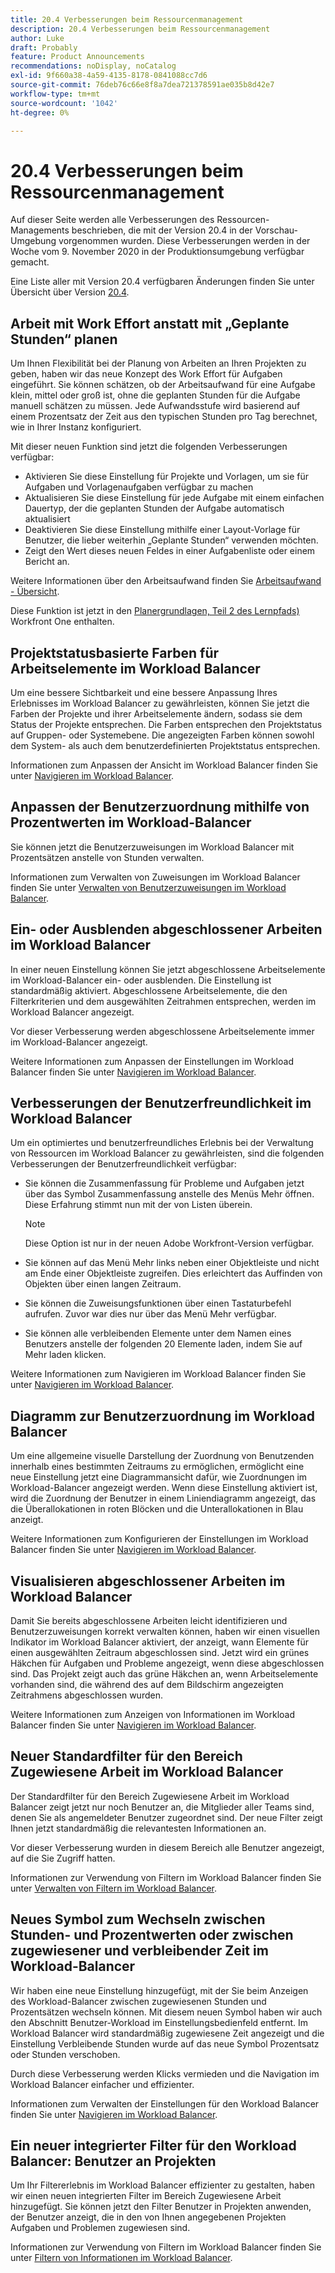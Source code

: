 ```yaml
---
title: 20.4 Verbesserungen beim Ressourcenmanagement
description: 20.4 Verbesserungen beim Ressourcenmanagement
author: Luke
draft: Probably
feature: Product Announcements
recommendations: noDisplay, noCatalog
exl-id: 9f660a38-4a59-4135-8178-0841088cc7d6
source-git-commit: 76deb76c66e8f8a7dea721378591ae035b8d42e7
workflow-type: tm+mt
source-wordcount: '1042'
ht-degree: 0%

---
```


# 20.4 Verbesserungen beim Ressourcenmanagement

Auf dieser Seite werden alle Verbesserungen des Ressourcen-Managements beschrieben, die mit der Version 20.4 in der Vorschau-Umgebung vorgenommen wurden. Diese Verbesserungen werden in der Woche vom 9. November 2020 in der Produktionsumgebung verfügbar gemacht.

Eine Liste aller mit Version 20.4 verfügbaren Änderungen finden Sie unter Übersicht über Version [20.4](../../../product-announcements/product-releases/20.4-release-activity/20-4-release-overview.md).

## Arbeit mit Work Effort anstatt mit „Geplante Stunden“ planen

Um Ihnen Flexibilität bei der Planung von Arbeiten an Ihren Projekten zu geben, haben wir das neue Konzept des Work Effort für Aufgaben eingeführt. Sie können schätzen, ob der Arbeitsaufwand für eine Aufgabe klein, mittel oder groß ist, ohne die geplanten Stunden für die Aufgabe manuell schätzen zu müssen. Jede Aufwandsstufe wird basierend auf einem Prozentsatz der Zeit aus den typischen Stunden pro Tag berechnet, wie in Ihrer Instanz konfiguriert.

Mit dieser neuen Funktion sind jetzt die folgenden Verbesserungen verfügbar:

* Aktivieren Sie diese Einstellung für Projekte und Vorlagen, um sie für Aufgaben und Vorlagenaufgaben verfügbar zu machen
* Aktualisieren Sie diese Einstellung für jede Aufgabe mit einem einfachen Dauertyp, der die geplanten Stunden der Aufgabe automatisch aktualisiert
* Deaktivieren Sie diese Einstellung mithilfe einer Layout-Vorlage für Benutzer, die lieber weiterhin „Geplante Stunden“ verwenden möchten.
* Zeigt den Wert dieses neuen Feldes in einer Aufgabenliste oder einem Bericht an.

Weitere Informationen über den Arbeitsaufwand finden Sie [Arbeitsaufwand - Übersicht](../../../manage-work/tasks/task-information/work-effort.md).

Diese Funktion ist jetzt in den [Planergrundlagen, Teil 2 des Lernpfads) ](https://one.workfront.com/s/learningpath3/planner-fundamentals-for-the-new-workfront-experience-part-2-plan-a-project-20Y0z000000bm79EAA) Workfront One enthalten.

## Projektstatusbasierte Farben für Arbeitselemente im Workload Balancer

Um eine bessere Sichtbarkeit und eine bessere Anpassung Ihres Erlebnisses im Workload Balancer zu gewährleisten, können Sie jetzt die Farben der Projekte und ihrer Arbeitselemente ändern, sodass sie dem Status der Projekte entsprechen. Die Farben entsprechen den Projektstatus auf Gruppen- oder Systemebene. Die angezeigten Farben können sowohl dem System- als auch dem benutzerdefinierten Projektstatus entsprechen.

Informationen zum Anpassen der Ansicht im Workload Balancer finden Sie unter [Navigieren im Workload Balancer](../../../resource-mgmt/workload-balancer/navigate-the-workload-balancer.md).

## Anpassen der Benutzerzuordnung mithilfe von Prozentwerten im Workload-Balancer

Sie können jetzt die Benutzerzuweisungen im Workload Balancer mit Prozentsätzen anstelle von Stunden verwalten.

Informationen zum Verwalten von Zuweisungen im Workload Balancer finden Sie unter [Verwalten von Benutzerzuweisungen im Workload Balancer](../../../resource-mgmt/workload-balancer/manage-user-allocations-workload-balancer.md).

## Ein- oder Ausblenden abgeschlossener Arbeiten im Workload Balancer

In einer neuen Einstellung können Sie jetzt abgeschlossene Arbeitselemente im Workload-Balancer ein- oder ausblenden. Die Einstellung ist standardmäßig aktiviert. Abgeschlossene Arbeitselemente, die den Filterkriterien und dem ausgewählten Zeitrahmen entsprechen, werden im Workload Balancer angezeigt.

Vor dieser Verbesserung werden abgeschlossene Arbeitselemente immer im Workload-Balancer angezeigt.

Weitere Informationen zum Anpassen der Einstellungen im Workload Balancer finden Sie unter [Navigieren im Workload Balancer](../../../resource-mgmt/workload-balancer/navigate-the-workload-balancer.md).

## Verbesserungen der Benutzerfreundlichkeit im Workload Balancer

Um ein optimiertes und benutzerfreundliches Erlebnis bei der Verwaltung von Ressourcen im Workload Balancer zu gewährleisten, sind die folgenden Verbesserungen der Benutzerfreundlichkeit verfügbar:

* Sie können die Zusammenfassung für Probleme und Aufgaben jetzt über das Symbol Zusammenfassung anstelle des Menüs Mehr öffnen. Diese Erfahrung stimmt nun mit der von Listen überein.

  >[!NOTE]
  >
  >Diese Option ist nur in der neuen Adobe Workfront-Version verfügbar.

* Sie können auf das Menü Mehr links neben einer Objektleiste und nicht am Ende einer Objektleiste zugreifen. Dies erleichtert das Auffinden von Objekten über einen langen Zeitraum.
* Sie können die Zuweisungsfunktionen über einen Tastaturbefehl aufrufen. Zuvor war dies nur über das Menü Mehr verfügbar.
* Sie können alle verbleibenden Elemente unter dem Namen eines Benutzers anstelle der folgenden 20 Elemente laden, indem Sie auf Mehr laden klicken.

Weitere Informationen zum Navigieren im Workload Balancer finden Sie unter [Navigieren im Workload Balancer](../../../resource-mgmt/workload-balancer/navigate-the-workload-balancer.md).

## Diagramm zur Benutzerzuordnung im Workload Balancer

Um eine allgemeine visuelle Darstellung der Zuordnung von Benutzenden innerhalb eines bestimmten Zeitraums zu ermöglichen, ermöglicht eine neue Einstellung jetzt eine Diagrammansicht dafür, wie Zuordnungen im Workload-Balancer angezeigt werden. Wenn diese Einstellung aktiviert ist, wird die Zuordnung der Benutzer in einem Liniendiagramm angezeigt, das die Überallokationen in roten Blöcken und die Unterallokationen in Blau anzeigt.

Weitere Informationen zum Konfigurieren der Einstellungen im Workload Balancer finden Sie unter [Navigieren im Workload Balancer](../../../resource-mgmt/workload-balancer/navigate-the-workload-balancer.md).

## Visualisieren abgeschlossener Arbeiten im Workload Balancer

Damit Sie bereits abgeschlossene Arbeiten leicht identifizieren und Benutzerzuweisungen korrekt verwalten können, haben wir einen visuellen Indikator im Workload Balancer aktiviert, der anzeigt, wann Elemente für einen ausgewählten Zeitraum abgeschlossen sind. Jetzt wird ein grünes Häkchen für Aufgaben und Probleme angezeigt, wenn diese abgeschlossen sind. Das Projekt zeigt auch das grüne Häkchen an, wenn Arbeitselemente vorhanden sind, die während des auf dem Bildschirm angezeigten Zeitrahmens abgeschlossen wurden.

Weitere Informationen zum Anzeigen von Informationen im Workload Balancer finden Sie unter [Navigieren im Workload Balancer](../../../resource-mgmt/workload-balancer/navigate-the-workload-balancer.md).

## Neuer Standardfilter für den Bereich Zugewiesene Arbeit im Workload Balancer

Der Standardfilter für den Bereich Zugewiesene Arbeit im Workload Balancer zeigt jetzt nur noch Benutzer an, die Mitglieder aller Teams sind, denen Sie als angemeldeter Benutzer zugeordnet sind. Der neue Filter zeigt Ihnen jetzt standardmäßig die relevantesten Informationen an.

Vor dieser Verbesserung wurden in diesem Bereich alle Benutzer angezeigt, auf die Sie Zugriff hatten.

Informationen zur Verwendung von Filtern im Workload Balancer finden Sie unter [Verwalten von Filtern im Workload Balancer](../../../resource-mgmt/workload-balancer/filter-information-workload-balancer.md).

## Neues Symbol zum Wechseln zwischen Stunden- und Prozentwerten oder zwischen zugewiesener und verbleibender Zeit im Workload-Balancer

Wir haben eine neue Einstellung hinzugefügt, mit der Sie beim Anzeigen des Workload-Balancer zwischen zugewiesenen Stunden und Prozentsätzen wechseln können. Mit diesem neuen Symbol haben wir auch den Abschnitt Benutzer-Workload im Einstellungsbedienfeld entfernt. Im Workload Balancer wird standardmäßig zugewiesene Zeit angezeigt und die Einstellung Verbleibende Stunden wurde auf das neue Symbol Prozentsatz oder Stunden verschoben.

Durch diese Verbesserung werden Klicks vermieden und die Navigation im Workload Balancer einfacher und effizienter.

Informationen zum Verwalten der Einstellungen für den Workload Balancer finden Sie unter [Navigieren im Workload Balancer](../../../resource-mgmt/workload-balancer/navigate-the-workload-balancer.md).

## Ein neuer integrierter Filter für den Workload Balancer: Benutzer an Projekten

Um Ihr Filtererlebnis im Workload Balancer effizienter zu gestalten, haben wir einen neuen integrierten Filter im Bereich Zugewiesene Arbeit hinzugefügt. Sie können jetzt den Filter Benutzer in Projekten anwenden, der Benutzer anzeigt, die in den von Ihnen angegebenen Projekten Aufgaben und Problemen zugewiesen sind.

Informationen zur Verwendung von Filtern im Workload Balancer finden Sie unter [Filtern von Informationen im Workload Balancer](../../../resource-mgmt/workload-balancer/filter-information-workload-balancer.md).

